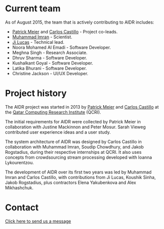 
# Current team

As of August 2015, the team that is actively contributing to AIDR includes:

* [Patrick Meier](http://irevolution.net/) and [Carlos Castillo](http://www.chato.cl/research/) - Project co-leads.
* [Muhammad Imran](http://mimran.me/) - Scientist.
* [Ji Lucas](http://www.linkedin.com/in/jilucas) - Technical lead.
* Noora Mohamed Al Emadi - Software Developer.
* Meghna Singh - Research Associate.
* Dhruv Sharma - Software Developer.
* Kushalkant Goyal - Software Developer. 
* Latika Bhurani - Software Developer.
* Christine Jackson - UI/UX Developer.

# Project history

The AIDR project was started in 2013 by [Patrick Meier](http://irevolution.net/) and [Carlos Castillo](http://www.chato.cl/research/) at the [Qatar Computing Research Institute](http://www.qcri.qa/) (QCRI).

The initial requirements for AIDR were collected by Patrick Meier in collaboration with Justine Mackinnon and Peter Mosur. Sarah Vieweg contributed user experience ideas and a user study.

The system architecture of AIDR was designed by Carlos Castillo in collaboration with Muhammad Imran, Soudip Chowdhury, and Jakob Rogstadius, during their respective internships at QCRI. It also uses concepts from crowdsourcing stream processing developed with Ioanna Lykourentzou.

The development of AIDR over its first two years was led by Muhammad Imran and Carlos Castillo, with contributions from Ji Lucas, Koushik Sinha, Jakob Rogstadius, plus contractors Elena Yakubenkova and Alex Mikhashchuk.

# Contact

[Click here to send us a message](https://github.com/qcri-social/AIDR/issues/new?title=Contact&body=Hi%20AIDR%20Team,%0A%0A--%20Your%20Name)